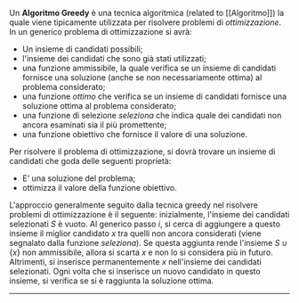 Un **Algoritmo Greedy** è una tecnica algoritmica (related to [[Algoritmo]]) la quale viene tipicamente utilizzata per risolvere problemi di _ottimizzazione_.<br />
In un generico problema di ottimizzazione si avrà:
- Un insieme di candidati possibili;
- l'insieme dei candidati che sono già stati utilizzati;
- una funzione ammissibile, la quale verifica se un insieme di candidati fornisce una soluzione (anche se non necessariamente ottima) al problema considerato;
- una funzione _ottimo_ che verifica se un insieme di candidati fornisce una soluzione ottima al problema considerato;
- una funzione di selezione _seleziona_ che indica quale dei candidati non ancora esaminati sia il più promettente;
- una funzione obiettivo che fornisce il valore di una soluzione.

Per risolvere il problema di ottimizzazione, si dovrà trovare un insieme di candidati che goda delle seguenti proprietà:
- E' una soluzione del problema;
- ottimizza il valore della funzione obiettivo.

L'approccio generalmente seguito dalla tecnica greedy nel risolvere problemi di ottimizzazione è il seguente: inizialmente, l'insieme dei candidati selezionati $S$ è vuoto. Al generico passo $i$, si cerca di aggiungere a questo insieme il miglior candidato $x$ tra quelli non ancora considerati (viene segnalato dalla funzione _seleziona_). Se questa aggiunta rende l'insieme $S \cup \{x\}$ non ammissibile, allora si scarta $x$ e non lo si considera più in futuro. Altrimenti, si inserisce permanentemente $x$ nell'insieme dei candidati selezionati. Ogni volta che si inserisce un nuovo candidato in questo insieme, si verifica se si è raggiunta la soluzione ottima.<br />

--------------------------------------------------------------